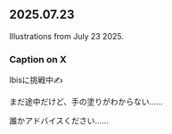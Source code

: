 ## 2025.07.23

Illustrations from July 23 2025.

### Caption on X

Ibisに挑戦中✍️

まだ途中だけど、手の塗りがわからない……

誰かアドバイスください……
